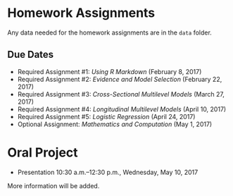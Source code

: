 Homework Assignments
=========

Any data needed for the homework assignments are in the `data` folder.

Due Dates
-------

- Required Assignment #1: *Using R Markdown* (February 8, 2017)
- Required Assignment #2: *Evidence and Model Selection* (February 22, 2017)
- Required Assignment #3: *Cross-Sectional Multilevel Models* (March 27, 2017)
- Required Assignment #4: *Longitudinal Multilevel Models* (April 10, 2017) 
- Required Assignment #5: *Logistic Regression* (April 24, 2017)
- Optional Assignment: *Mathematics and Computation* (May 1, 2017)



Oral Project
=========

- Presentation 10:30 a.m.–12:30 p.m., Wednesday, May 10, 2017

More information will be added.


